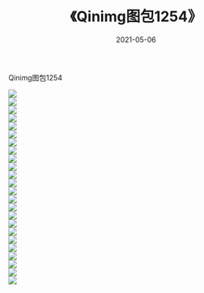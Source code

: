 ﻿---
layout: post
title:  《Qinimg图包1254》
date:   2021-05-06
img: http://imgx.orgx.ga/Qinimg图包/Qinimg图包1254/000.jpg
categories: [美女, 清纯, 唯美]
---

Qinimg图包1254

 ![](http://imgx.orgx.ga/Qinimg图包/Qinimg图包1254/001.jpg) <br>![](http://imgx.orgx.ga/Qinimg图包/Qinimg图包1254/002.jpg) <br>![](http://imgx.orgx.ga/Qinimg图包/Qinimg图包1254/003.jpg) <br>![](http://imgx.orgx.ga/Qinimg图包/Qinimg图包1254/004.jpg) <br>![](http://imgx.orgx.ga/Qinimg图包/Qinimg图包1254/005.jpg) <br>![](http://imgx.orgx.ga/Qinimg图包/Qinimg图包1254/006.jpg) <br>![](http://imgx.orgx.ga/Qinimg图包/Qinimg图包1254/007.jpg) <br>![](http://imgx.orgx.ga/Qinimg图包/Qinimg图包1254/008.jpg) <br>![](http://imgx.orgx.ga/Qinimg图包/Qinimg图包1254/009.jpg) <br>![](http://imgx.orgx.ga/Qinimg图包/Qinimg图包1254/010.jpg) <br>![](http://imgx.orgx.ga/Qinimg图包/Qinimg图包1254/011.jpg) <br>![](http://imgx.orgx.ga/Qinimg图包/Qinimg图包1254/012.jpg) <br>![](http://imgx.orgx.ga/Qinimg图包/Qinimg图包1254/013.jpg) <br>![](http://imgx.orgx.ga/Qinimg图包/Qinimg图包1254/014.jpg) <br>![](http://imgx.orgx.ga/Qinimg图包/Qinimg图包1254/015.jpg) <br>![](http://imgx.orgx.ga/Qinimg图包/Qinimg图包1254/016.jpg) <br>![](http://imgx.orgx.ga/Qinimg图包/Qinimg图包1254/017.jpg) <br>![](http://imgx.orgx.ga/Qinimg图包/Qinimg图包1254/018.jpg) <br>![](http://imgx.orgx.ga/Qinimg图包/Qinimg图包1254/019.jpg) <br>![](http://imgx.orgx.ga/Qinimg图包/Qinimg图包1254/020.jpg) <br>![](http://imgx.orgx.ga/Qinimg图包/Qinimg图包1254/021.jpg) <br>![](http://imgx.orgx.ga/Qinimg图包/Qinimg图包1254/022.jpg) <br>![](http://imgx.orgx.ga/Qinimg图包/Qinimg图包1254/023.jpg) <br>![](http://imgx.orgx.ga/Qinimg图包/Qinimg图包1254/024.jpg) <br>